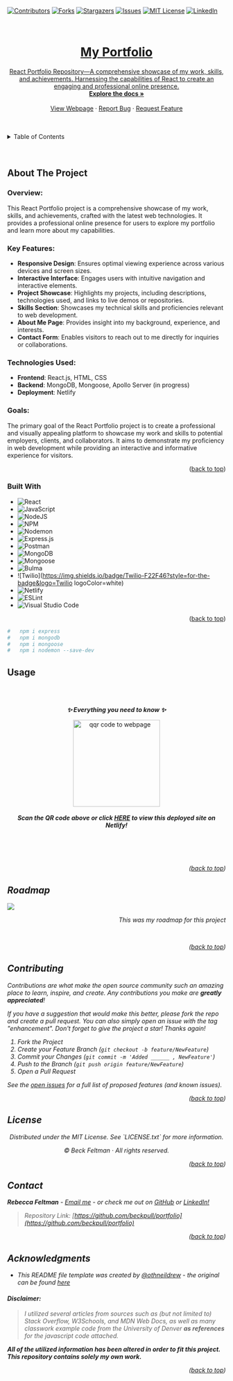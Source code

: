 <a name="readme-top"></a>

[![Contributors][contributors-shield]][contributors-url]
[![Forks][forks-shield]][forks-url]
[![Stargazers][stars-shield]][stars-url]
[![Issues][issues-shield]][issues-url]
[![MIT License][license-shield]][license-url]
[![LinkedIn][linkedin-shield]][linkedin-url]
</br>

<br />
<div align="center">
  <a href="https://github.com/beckpull/portfolio">



<h1 align="center">My Portfolio</h1>

  <p align="center">React Portfolio Repository—A comprehensive showcase of my work, skills, and achievements. Harnessing the capabilities of React to create an engaging and professional online presence.
    <br />
    <a href="https://github.com/beckpull/portfolio"><strong>Explore the docs »</strong></a>
    <br />
    <br />
    <a href="https://www.beckpull.com">View Webpage</a>
    ·
    <a href="https://github.com/beckpull/portfolio/issues">Report Bug</a>
    ·
    <a href="https://github.com/beckpull/portfolio/issues">Request Feature</a>
  </p>
</div>

</br>
</br>

<!-- TABLE OF CONTENTS -->
<details>
  <summary>Table of Contents</summary>
  <ol>
    <li>
      <a href="#about-the-project">About The Project</a>
      <ul>
        <li><a href="#built-with">Built With</a></li>
      </ul>
    </li>
    <li>
      <a href="#getting-started">Getting Started</a>
      <ul>
        <li><a href="#prerequisites">Prerequisites</a></li>
        <li><a href="#installation">Installation</a></li>
      </ul>
    </li>
    <li><a href="#usage">Usage</a></li>
    <li><a href="#roadmap">Roadmap</a></li>
    <li><a href="#contributing">Contributing</a></li>
    <li><a href="#license">License</a></li>
    <li><a href="#contact">Contact</a></li>
     <li><a href="#acknowledgments">Acknowledgments</a></li>
  </ol>
</details>

</br>
</br>

<!-- ABOUT THE PROJECT -->
## About The Project

### Overview:

This React Portfolio project is a comprehensive showcase of my work, skills, and achievements, crafted with the latest web technologies. It provides a professional online presence for users to explore my portfolio and learn more about my capabilities.

### Key Features:

- **Responsive Design**: Ensures optimal viewing experience across various devices and screen sizes.
- **Interactive Interface**: Engages users with intuitive navigation and interactive elements.
- **Project Showcase**: Highlights my projects, including descriptions, technologies used, and links to live demos or repositories.
- **Skills Section**: Showcases my technical skills and proficiencies relevant to web development.
- **About Me Page**: Provides insight into my background, experience, and interests.
- **Contact Form**: Enables visitors to reach out to me directly for inquiries or collaborations.

### Technologies Used:

- **Frontend**: React.js, HTML, CSS
- **Backend**: MongoDB, Mongoose, Apollo Server (in progress)
- **Deployment**: Netlify

### Goals:

The primary goal of the React Portfolio project is to create a professional and visually appealing platform to showcase my work and skills to potential employers, clients, and collaborators. It aims to demonstrate my proficiency in web development while providing an interactive and informative experience for visitors.


<p align="right">(<a href="#readme-top">back to top</a>)</p>



### Built With

* ![React](https://img.shields.io/badge/react-%2320232a.svg?style=for-the-badge&logo=react&logoColor=%2361DAFB)
* ![JavaScript](https://img.shields.io/badge/javascript-%23323330.svg?style=for-the-badge&logo=javascript&logoColor=%23F7DF1E)
* ![NodeJS]
* ![NPM](https://img.shields.io/badge/NPM-%23CB3837.svg?style=for-the-badge&logo=npm&logoColor=white)
* ![Nodemon](https://img.shields.io/badge/NODEMON-%23323330.svg?style=for-the-badge&logo=nodemon&logoColor=%BBDEAD)
* ![Express.js](https://img.shields.io/badge/express.js-%23404d59.svg?style=for-the-badge&logo=express&logoColor=%2361DAFB)
* ![Postman](https://img.shields.io/badge/Postman-FF6C37?style=for-the-badge&logo=postman&logoColor=white)
* ![MongoDB](https://img.shields.io/badge/MongoDB-%234ea94b.svg?style=for-the-badge&logo=mongodb&logoColor=darkgreen)
* ![Mongoose](https://img.shields.io/badge/Mongoose•odm-%234ea94b.svg?style=for-the-badge&logo=mongodb&logoColor=darkgreen)
* ![Bulma](https://img.shields.io/badge/bulma-00D0B1?style=for-the-badge&logo=bulma&logoColor=white)
* ![Twilio](https://img.shields.io/badge/Twilio-F22F46?style=for-the-badge&logo=Twilio logoColor=white)
* ![Netlify](https://img.shields.io/badge/netlify-%23000000.svg?style=for-the-badge&logo=netlify&logoColor=#00C7B7)
* ![ESLint](https://img.shields.io/badge/ESLint-4B3263?style=for-the-badge&logo=eslint&logoColor=white)
* ![Visual Studio Code](https://img.shields.io/badge/Visual%20Studio%20Code-0078d7.svg?style=for-the-badge&logo=visual-studio-code&logoColor=white)


<p align="right">(<a href="#readme-top">back to top</a>)</p>

<!-- GETTING STARTED -->
<!-- ## Getting Started -->


<!-- ### Prerequisites

_This application has several dependencies, to install individually onto your machine, navigate to the directory this code lives in and type these commands into your Terminal / Git Bash:_ -->
  ```sh
#   npm i express
#   npm i mongodb
#   npm i mongoose
#   npm i nodemon --save-dev
  ```

<!-- ### Installation

_To get a local copy up and running follow these simple example steps:_

1. Clone the repo
   ```sh
   HTTP: git clone https://github.com/beckpull/portfolio.git
   SSH: git clone git@github.com:beckpull/portfolio.git
   ```
2. Install all necessary NPM packages
   ```sh
   npm i && npm run start:dev
   ``` -->
<!-- 3. Node `server.js`
   ```sh
   npm start
   ``` -->

<!-- <p align="right">(<a href="#readme-top">back to top</a>)</p> -->

<!-- USAGE EXAMPLES -->
## Usage 
</br></br>
<p align="center"><i><strong>✨ Everything you need to know ✨</strong></i></p>

<div align="center"> 
  <img src="./readme-imgs/qr.png" width="200" alt="qqr code to webpage">
  </br>
  </br>
  <strong><i>Scan the QR code above or click <strong><a href="https://www.beckpull.com">HERE</a></strong> to view this deployed site on Netlify!</strong>
    </br>
    </br>
    </br>
    <!-- <a href="https://beckpull.com">
      <img src="./readme-imgs/users1.png" width="300">
      <img src="./readme-imgs/users2.png" width="300">
      <img src="./readme-imgs/users3.png" width="523">
    </a>
    </br></br>
    <a href="https://beckpull.com"">
      <img src="./readme-imgs/friendsPOST.png" width="605">
      <img src="./readme-imgs/friendsDELETE.png" width="647">
    </a>
    </br></br>
    <a href="https://beckpull.com"">
      <img src="./readme-imgs/thoughts.png" width="700">
    </a>
    <a href="https://beckpull.com"">
      <img src="./readme-imgs/singleThought.png" width="700">
      <img src="./readme-imgs/singleThought2.png" width="500">
    </a> -->
  </br></br>
</div>

<p align="right">(<a href="#readme-top">back to top</a>)</p>

<!-- ROADMAP -->
## Roadmap

<img src="./readme-imgs/roadmap.png">
<div align="right">
  <p><i>This was my roadmap for this project</i></p>
</div>
</br>

<!-- AS AN employer looking for candidates with experience building single-page applications
I WANT to view a potential employee's deployed React portfolio of work samples
SO THAT I can assess whether they're a good candidate for an open position -->

<!-- GIVEN a single-page application portfolio for a web developer
WHEN I load the portfolio
THEN I am presented with a page containing a header, a section for content, and a footer
WHEN I view the header
THEN I am presented with the developer's name and navigation with titles corresponding to different sections of the portfolio
WHEN I view the navigation titles
THEN I am presented with the titles About Me, Portfolio, Contact, and Resume, and the title corresponding to the current section is highlighted
WHEN I click on a navigation title
THEN I am presented with the corresponding section below the navigation without the page reloading and that title is highlighted
WHEN I load the portfolio the first time
THEN the About Me title and section are selected by default
WHEN I am presented with the About Me section
THEN I see a recent photo or avatar of the developer and a short bio about them
WHEN I am presented with the Portfolio section
THEN I see titled images of six of the developer’s applications with links to both the deployed applications and the corresponding GitHub repository
WHEN I am presented with the Contact section
THEN I see a contact form with fields for a name, an email address, and a message
WHEN I move my cursor out of one of the form fields without entering text
THEN I receive a notification that this field is required
WHEN I enter text into the email address field
THEN I receive a notification if I have entered an invalid email address
WHEN I am presented with the Resume section
THEN I see a link to a downloadable resume and a list of the developer’s proficiencies
WHEN I view the footer
THEN I am presented with text or icon links to the developer’s GitHub and LinkedIn profiles, and their profile on a third platform (Stack Overflow, Twitter)  -->

<p align="right">(<a href="#readme-top">back to top</a>)</p>

<!-- CONTRIBUTING -->
## Contributing

Contributions are what make the open source community such an amazing place to learn, inspire, and create. Any contributions you make are **greatly appreciated**!

_If you have a suggestion that would make this better, please fork the repo and create a pull request. You can also simply open an issue with the tag "enhancement".
Don't forget to give the project a star! Thanks again!_

1. Fork the Project
2. Create your Feature Branch (`git checkout -b feature/NewFeature`)
3. Commit your Changes (`git commit -m 'Added ______ , NewFeature'`)
4. Push to the Branch (`git push origin feature/NewFeature`)
5. Open a Pull Request

See the [open issues](https://github.com/beckpull/portfolio/issues) for a full list of proposed features (and known issues).

<p align="right">(<a href="#readme-top">back to top</a>)</p>

<!-- LICENSE -->
## License

<p align='center'>Distributed under the MIT License. See `LICENSE.txt` for more information.</p>
<p align='center'>© Beck Feltman · All rights reserved.</p>

<p align="right">(<a href="#readme-top">back to top</a>)</p>

<!-- CONTACT -->
## Contact

**Rebecca Feltman** - [Email me](mailto:beckpull@icloud.com) - or check me out on [GitHub](https://github.com/beckpull) or [LinkedIn!](https://linkedin/in/beckpull)

>Repository Link: [https://github.com/beckpull/portfolio](https://github.com/beckpull/portfolio)


<p align="right">(<a href="#readme-top">back to top</a>)</p>

<!-- ACKNOWLEDGMENTS -->
## Acknowledgments

* This README file template was created by [@othneildrew](https://github.com/othneildrew) - the original can be found [here](https://github.com/othneildrew/Best-README-Template)


#### Disclaimer: 
> I utilized several articles from sources such as (but not limited to) Stack Overflow, W3Schools, and MDN Web Docs, as well as many classwork example code from the University of Denver **as references** for the javascript code attached. 
>
**All of the utilized information has been altered in order to fit this project. This repository contains _solely_ my own work.** 
<p align="right">(<a href="#readme-top">back to top</a>)</p>


<!-- MARKDOWN LINKS & IMAGES -->
<!-- https://www.markdownguide.org/basic-syntax/#reference-style-links -->
[contributors-shield]: https://img.shields.io/github/contributors/beckpull/portfolio.svg?style=for-the-badge
[contributors-url]: https://github.com/beckpull/portfolio/graphs/contributors
[forks-shield]: https://img.shields.io/github/forks/beckpull/portfolio.svg?style=for-the-badge
[forks-url]: https://github.com/beckpull/portfolio/network/members
[stars-shield]: https://img.shields.io/github/stars/beckpull/portfolio.svg?style=for-the-badge
[stars-url]: https://github.com/beckpull/portfolio/stargazers
[issues-shield]: https://img.shields.io/github/issues/beckpull/portfolio.svg?style=for-the-badge
[issues-url]: https://github.com/beckpull/portfolio/issues
[license-shield]: https://img.shields.io/github/license/beckpull/portfolio.svg?style=for-the-badge
[license-url]: https://github.com/beckpull/portfolio/blob/main/LICENSE
[product-screenshot]: images/screenshot.png
[NodeJS]: https://img.shields.io/badge/node.js-6DA55F?style=for-the-badge&logo=node.js&logoColor=white
[Node-url]: https://nodejs.org/en
[JQuery.com]: https://img.shields.io/badge/jQuery-0769AD?style=for-the-badge&logo=jquery&logoColor=white
[JQuery-url]: https://jquery.com 
[Bulma]: https://img.shields.io/badge/bulma-00D0B1?style=for-the-badge&logo=bulma&logoColor=white
[linkedin-shield]: https://img.shields.io/badge/linkedin-%230077B5.svg?style=for-the-badge&logo=linkedin&logoColor=white
[linkedin-url]: https://linkedin.com/in/beckpull/
[stackoverflow-shield]: https://img.shields.io/badge/-Stackoverflow-FE7A16?style=for-the-badge&logo=stack-overflow&logoColor=white
[jest-shield]: https://img.shields.io/badge/-jest-%23C21325?style=for-the-badge&logo=jest&logoColor=white
[inquirer-shield]: https://img.shields.io/badge/dependency-inquirer-black
[inquirer-url]: https://www.npmjs.com/package/inquirer
